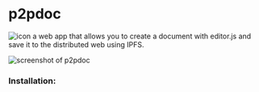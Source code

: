 # p2pdoc
![icon](https://p2pdoc.glitch.me/img/apple-touch-icon.png)
a web app that allows you to create a document with editor.js and save it to the distributed web using IPFS.

![screenshot of p2pdoc](https://file.coffee/u/6uV-xVy1uc.png)
### Installation:
